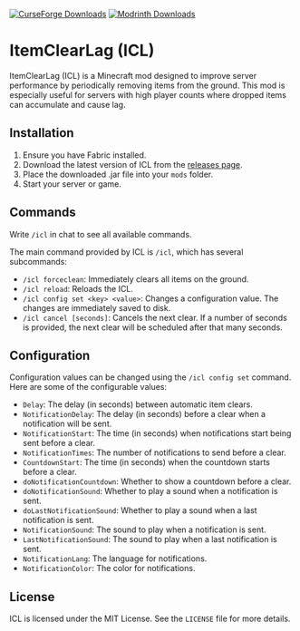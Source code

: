 [![CurseForge Downloads](https://img.shields.io/curseforge/dt/1001584?style=for-the-badge&logo=curseforge&logoColor=%230d0d0d&labelColor=%23f16436&color=%230d0d0d)](https://www.curseforge.com/minecraft/mc-mods/itemclearlag) [![Modrinth Downloads](https://img.shields.io/modrinth/dt/NJcJEXNc?style=for-the-badge&logo=modrinth&color=%231bd96a)](https://modrinth.com/mod/itemclearlag)

# ItemClearLag (ICL)

ItemClearLag (ICL) is a Minecraft mod designed to improve server performance by periodically removing items from the ground. This mod is especially useful for servers with high player counts where dropped items can accumulate and cause lag.

## Installation

1. Ensure you have Fabric installed.
2. Download the latest version of ICL from the [releases page](https://github.com/VeiTrr/ItemClearLag-ICL/releases).
3. Place the downloaded .jar file into your `mods` folder.
4. Start your server or game.

## Commands

Write `/icl` in chat to see all available commands.

The main command provided by ICL is `/icl`, which has several subcommands:

- `/icl forceclean`: Immediately clears all items on the ground.
- `/icl reload`: Reloads the ICL.
- `/icl config set <key> <value>`: Changes a configuration value. The changes are immediately saved to disk.
- `/icl cancel [seconds]`: Cancels the next clear. If a number of seconds is provided, the next clear will be scheduled after that many seconds.

## Configuration

Configuration values can be changed using the `/icl config set` command. Here are some of the configurable values:

- `Delay`: The delay (in seconds) between automatic item clears.
- `NotificationDelay`: The delay (in seconds) before a clear when a notification will be sent.
- `NotificationStart`: The time (in seconds) when notifications start being sent before a clear.
- `NotificationTimes`: The number of notifications to send before a clear.
- `CountdownStart`: The time (in seconds) when the countdown starts before a clear.
- `doNotificationCountdown`: Whether to show a countdown before a clear.
- `doNotificationSound`: Whether to play a sound when a notification is sent.
- `doLastNotificationSound`: Whether to play a sound when a last notification is sent.
- `NotificationSound`: The sound to play when a notification is sent.
- `LastNotificationSound`: The sound to play when a last notification is sent.
- `NotificationLang`: The language for notifications.
- `NotificationColor`: The color for notifications.

## License

ICL is licensed under the MIT License. See the `LICENSE` file for more details.

